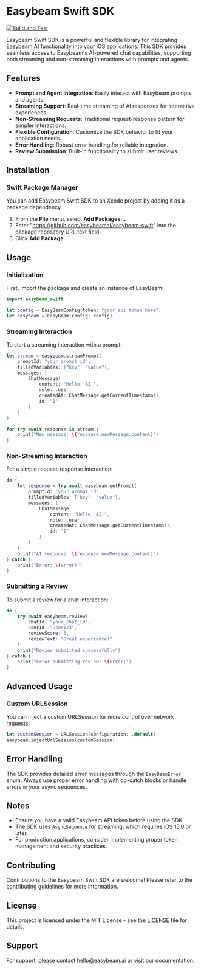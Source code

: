 # Easybeam Swift SDK

[![Build and Test](https://github.com/easybeamai/easybeam-swift/actions/workflows/ci.yml/badge.svg)](https://github.com/easybeamai/easybeam-swift/actions)

Easybeam Swift SDK is a powerful and flexible library for integrating Easybeam AI functionality into your iOS applications. This SDK provides seamless access to Easybeam's AI-powered chat capabilities, supporting both streaming and non-streaming interactions with prompts and agents.

## Features

- **Prompt and Agent Integration**: Easily interact with Easybeam prompts and agents.
- **Streaming Support**: Real-time streaming of AI responses for interactive experiences.
- **Non-Streaming Requests**: Traditional request-response pattern for simpler interactions.
- **Flexible Configuration**: Customize the SDK behavior to fit your application needs.
- **Error Handling**: Robust error handling for reliable integration.
- **Review Submission**: Built-in functionality to submit user reviews.

## Installation

### Swift Package Manager

You can add Easybeam Swift SDK to an Xcode project by adding it as a package dependency.

1. From the **File** menu, select **Add Packages...**
2. Enter "https://github.com/easybeamai/easybeam-swift" into the package repository URL text field
3. Click **Add Package**

## Usage

### Initialization

First, import the package and create an instance of EasyBeam:

```swift
import easybeam_swift

let config = EasyBeamConfig(token: "your_api_token_here")
let easybeam = EasyBeam(config: config)
```

### Streaming Interaction

To start a streaming interaction with a prompt:

```swift
let stream = easybeam.streamPrompt(
    promptId: "your_prompt_id",
    filledVariables: ["key": "value"],
    messages: [
        ChatMessage(
            content: "Hello, AI!",
            role: .user,
            createdAt: ChatMessage.getCurrentTimestamp(),
            id: "1"
        )
    ]
)

for try await response in stream {
    print("New message: \(response.newMessage.content)")
}
```

### Non-Streaming Interaction

For a simple request-response interaction:

```swift
do {
    let response = try await easybeam.getPrompt(
        promptId: "your_prompt_id",
        filledVariables: ["key": "value"],
        messages: [
            ChatMessage(
                content: "Hello, AI!",
                role: .user,
                createdAt: ChatMessage.getCurrentTimestamp(),
                id: "1"
            )
        ]
    )
    print("AI response: \(response.newMessage.content)")
} catch {
    print("Error: \(error)")
}
```

### Submitting a Review

To submit a review for a chat interaction:

```swift
do {
    try await easybeam.review(
        chatId: "your_chat_id",
        userId: "user123",
        reviewScore: 5,
        reviewText: "Great experience!"
    )
    print("Review submitted successfully")
} catch {
    print("Error submitting review: \(error)")
}
```

## Advanced Usage

### Custom URLSession

You can inject a custom URLSession for more control over network requests:

```swift
let customSession = URLSession(configuration: .default)
easybeam.injectUrlSession(customSession)
```

## Error Handling

The SDK provides detailed error messages through the `EasyBeamError` enum. Always use proper error handling with do-catch blocks or handle errors in your async sequences.

## Notes

- Ensure you have a valid Easybeam API token before using the SDK.
- The SDK uses `AsyncSequence` for streaming, which requires iOS 15.0 or later.
- For production applications, consider implementing proper token management and security practices.

## Contributing

Contributions to the Easybeam Swift SDK are welcome! Please refer to the contributing guidelines for more information.

## License

This project is licensed under the MIT License - see the [LICENSE](LICENSE) file for details.

## Support

For support, please contact hello@easybeam.ai or visit our [documentation](https://docs.easybeam.ai).
